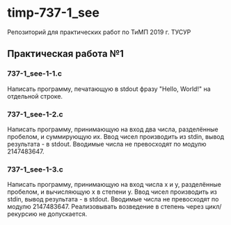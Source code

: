 # **timp-737-1_see**
Репозиторий для практических работ по ТиМП 2019 г. ТУСУР

## **Практическая работа №1**

### **737-1_see-1-1.c**
Написать программу, печатающую в stdout фразу "Hello, World!" на отдельной строке.

### **737-1_see-1-2.c**
Написать программу, принимающую на вход два числа, разделённые пробелом, и суммирующую их. Ввод чисел производить из stdin, вывод результата - в stdout. Вводимые числа не превосходят по модулю 2147483647.

### **737-1_see-1-3.c**
Написать программу, принимающую на вход числа x и y, разделённые пробелом, и вычисляющую x в степени y. Ввод чисел производить из stdin, вывод результата - в stdout. Вводимые числа не превосходят по модулю 2147483647. Реализовывать возведение в степень через цикл/рекурсию не допускается.
